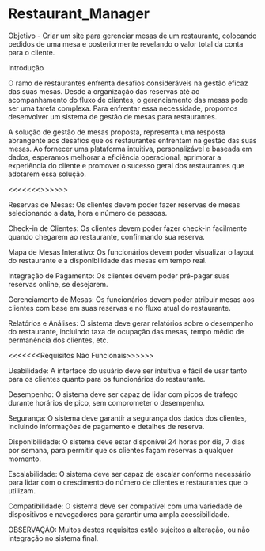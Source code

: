 # Restaurant_Manager
Objetivo - Criar um site para gerenciar mesas de um restaurante, colocando pedidos de uma mesa e posteriormente revelando o valor total da conta para o cliente.

Introdução

O ramo de restaurantes enfrenta desafios consideráveis na gestão eficaz das suas mesas. Desde a organização das reservas até ao acompanhamento do fluxo de clientes, o gerenciamento das mesas pode ser uma tarefa complexa. Para enfrentar essa necessidade, propomos desenvolver um sistema de gestão de mesas para restaurantes.

A solução de gestão de mesas proposta, representa uma resposta abrangente aos desafios que os restaurantes enfrentam na gestão das suas mesas. Ao fornecer uma plataforma intuitiva, personalizável e baseada em dados, esperamos melhorar a eficiência operacional, aprimorar a experiência do cliente e promover o sucesso geral dos restaurantes que adotarem essa solução.

<<<<<<<<Requisitos Funcionais>>>>>>>

Reservas de Mesas: Os clientes devem poder fazer reservas de mesas selecionando a data, hora e número de pessoas.

Check-in de Clientes: Os clientes devem poder fazer check-in facilmente quando chegarem ao restaurante, confirmando sua reserva.

Mapa de Mesas Interativo: Os funcionários devem poder visualizar o layout do restaurante e a disponibilidade das mesas em tempo real.

Integração de Pagamento: Os clientes devem poder pré-pagar suas reservas online, se desejarem.

Gerenciamento de Mesas: Os funcionários devem poder atribuir mesas aos clientes com base em suas reservas e no fluxo atual do restaurante.

Relatórios e Análises: O sistema deve gerar relatórios sobre o desempenho do restaurante, incluindo taxa de ocupação das mesas, tempo médio de permanência dos clientes, etc.

<<<<<<<Requisitos Não Funcionais>>>>>>

Usabilidade: A interface do usuário deve ser intuitiva e fácil de usar tanto para os clientes quanto para os funcionários do restaurante.

Desempenho: O sistema deve ser capaz de lidar com picos de tráfego durante horários de pico, sem comprometer o desempenho.

Segurança: O sistema deve garantir a segurança dos dados dos clientes, incluindo informações de pagamento e detalhes de reserva.

Disponibilidade: O sistema deve estar disponível 24 horas por dia, 7 dias por semana, para permitir que os clientes façam reservas a qualquer momento.

Escalabilidade: O sistema deve ser capaz de escalar conforme necessário para lidar com o crescimento do número de clientes e restaurantes que o utilizam.

Compatibilidade: O sistema deve ser compatível com uma variedade de dispositivos e navegadores para garantir uma ampla acessibilidade.

OBSERVAÇÃO: Muitos destes requisitos estão sujeitos a alteração, ou não integração no sistema final.
